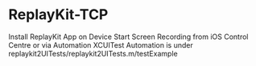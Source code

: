 # ReplayKit-TCP

Install ReplayKit App on Device
Start Screen Recording from iOS Control Centre or via Automation XCUITest
Automation is under replaykit2UITests/replaykit2UITests.m/testExample
